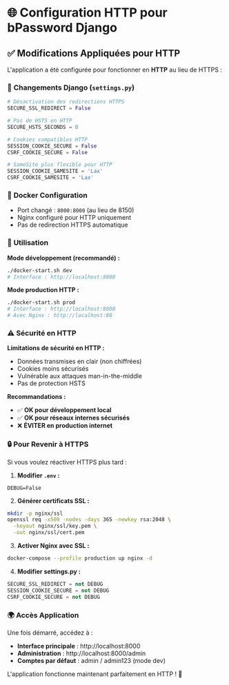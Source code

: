# 🌐 Configuration HTTP pour bPassword Django

## ✅ Modifications Appliquées pour HTTP

L'application a été configurée pour fonctionner en **HTTP** au lieu de HTTPS :

### 🔧 **Changements Django (`settings.py`)**
```python
# Désactivation des redirections HTTPS
SECURE_SSL_REDIRECT = False

# Pas de HSTS en HTTP
SECURE_HSTS_SECONDS = 0

# Cookies compatibles HTTP
SESSION_COOKIE_SECURE = False
CSRF_COOKIE_SECURE = False

# SameSite plus flexible pour HTTP
SESSION_COOKIE_SAMESITE = 'Lax'
CSRF_COOKIE_SAMESITE = 'Lax'
```

### 🐳 **Docker Configuration**
- Port changé : `8000:8000` (au lieu de 8150)
- Nginx configuré pour HTTP uniquement
- Pas de redirection HTTPS automatique

### 🚀 **Utilisation**

**Mode développement (recommandé) :**
```bash
./docker-start.sh dev
# Interface : http://localhost:8000
```

**Mode production HTTP :**
```bash
./docker-start.sh prod
# Interface : http://localhost:8000
# Avec Nginx : http://localhost:80
```

### ⚠️ **Sécurité en HTTP**

**Limitations de sécurité en HTTP :**
- Données transmises en clair (non chiffrées)
- Cookies moins sécurisés
- Vulnérable aux attaques man-in-the-middle
- Pas de protection HSTS

**Recommandations :**
- ✅ **OK pour développement local**
- ✅ **OK pour réseaux internes sécurisés**
- ❌ **ÉVITER en production internet**

### 🔒 **Pour Revenir à HTTPS**

Si vous voulez réactiver HTTPS plus tard :

1. **Modifier `.env` :**
```env
DEBUG=False
```

2. **Générer certificats SSL :**
```bash
mkdir -p nginx/ssl
openssl req -x509 -nodes -days 365 -newkey rsa:2048 \
  -keyout nginx/ssl/key.pem \
  -out nginx/ssl/cert.pem
```

3. **Activer Nginx avec SSL :**
```bash
docker-compose --profile production up nginx -d
```

4. **Modifier settings.py :**
```python
SECURE_SSL_REDIRECT = not DEBUG
SESSION_COOKIE_SECURE = not DEBUG
CSRF_COOKIE_SECURE = not DEBUG
```

### 🌍 **Accès Application**

Une fois démarré, accédez à :
- **Interface principale** : http://localhost:8000
- **Administration** : http://localhost:8000/admin
- **Comptes par défaut** : admin / admin123 (mode dev)

L'application fonctionne maintenant parfaitement en HTTP ! 🎯